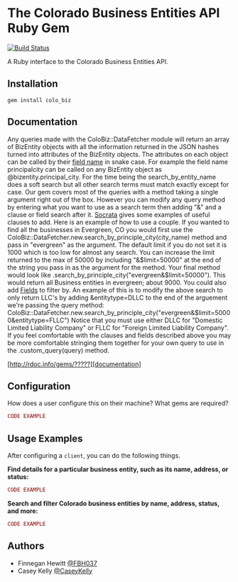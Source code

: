# The Colorado Business Entities API Ruby Gem

[![Build Status](https://travis-ci.org/CaseyKelly/Colorado-Business-Entities-API-Gem.svg)](https://travis-ci.org/CaseyKelly/Colorado-Business-Entities-API-Gem)

A Ruby interface to the Colorado Business Entities API.

## Installation
    gem install colo_biz

## Documentation
  Any queries made with the ColoBiz::DataFetcher module will return an array of BizEntity objects with all the information returned in the JSON hashes turned into attributes of the BizEntity objects. The attributes on each object can be called by their [field name](https://data.colorado.gov/developers/docs/colorado-business-entities) in snake case. For example the field name principalcity can be called on any BizEntity object as @bizentity.principal_city.
  For the time being the search_by_entity_name does a soft search but all other search terms must match exactly except for case.
  Our gem covers most of the queries with a method taking a single argument right out of the box. However you can modify any query method by entering what you want to use as a search term then adding "&" and a clause or field search after it.
  [Socrata](http://dev.socrata.com/docs/queries.html) gives some examples of useful clauses to add. Here is an example of how to use a couple. If you wanted to find all the businesses in Evergreen, CO you would first use the ColoBiz::DataFetcher.new.search_by_principle_city(city_name) method and pass in "evergreen" as the argument. The default limit if you do not set it is 1000 which is too low for almost any search. You can increase the limit returned to the max of 50000 by including "&$limit=50000" at the end of the string you pass in as the argument for the method. Your final method would look like .search_by_principle_city("evergreen&$limit=50000"). This would return all Business entities in evergreen; about 9000. You could also add [Fields](https://data.colorado.gov/developers/docs/colorado-business-entities) to filter by. An example of this is to modify the above search to only return LLC's by adding &entitytype=DLLC to the end of the arguement we're passing the query method: ColoBiz::DataFetcher.new.search_by_principle_city("evergreen&$limit=50000&entitytype=FLLC") Notice that you must use either DLLC for "Domestic Limited Liability Company" or FLLC for "Foreign Limited Liability Company".
  If you feel comfortable with the clauses and fields described above you may be more comfortable stringing them together for your own query to use in the .custom_query(query) method.


[http://rdoc.info/gems/?????][documentation]

[documentation]: http://rdoc.info/gems/?????

## Configuration
How does a user configure this on their machine? What gems are required?
```ruby
CODE EXAMPLE
```

## Usage Examples
After configuring a `client`, you can do the following things.

**Find details for a particular business entity, such as its name, address, or status:**
```ruby
CODE EXAMPLE
```

**Search and filter Colorado business entities by name, address, status, and more:**
```ruby
CODE EXAMPLE
```

## Authors
* Finnegan Hewitt [@FBH037](https://github.com/FBH037)
* Casey Kelly [@CaseyKelly](https://github.com/CaseyKelly)
